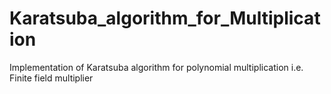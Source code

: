 # Karatsuba_algorithm_for_Multiplication
 Implementation of Karatsuba algorithm for polynomial multiplication i.e. Finite field multiplier
